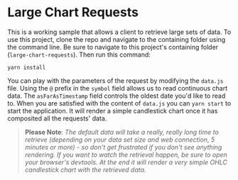 # Large Chart Requests

This is a working sample that allows a client to retrieve large sets of data. To use this project, clone the repo and navigate to the containing folder using the command line. Be sure to navigate to this project's containing folder (`large-chart-requests`). Then run this command:

```
yarn install
```

You can play with the parameters of the request by modifying the `data.js` file. Using the `@` prefix in the `symbol` field allows us to read continuous chart data. The `asFarAsTimestamp` field controls the oldest date you'd like to read to. When you are satisfied with the content of `data.js` you can `yarn start` to start the application. It will render a simple candlestick chart once it has composited all the requests' data.

>**Please Note**: *The default data will take a really, really long time to retrieve (depending on your data set size and web connection, 5 minutes or more) - so don't get frustrated if you don't see anything rendering. If you want to watch the retrieval happen, be sure to open your browser's devtools. At the end it will render a very simple OHLC candlestick chart with the retrieved data.*